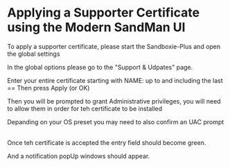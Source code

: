 # Applying a Supporter Certificate using the Modern SandMan UI

To apply a supporter certificate, please start the Sandboxie-Plus and open the global settings
![](../Media/PlusCert1.png)

In the global options please go to the "Support & Udpates" page.
![](../Media/PlusCert2.png)

Enter your entire certificate starting with NAME: up to and including the last == 
Then press Apply (or OK)
![](../Media/PlusCert3b.png)

Then you will be prompted to grant Administrative privileges, you will need to allow them in order for teh certificate to be installed
![](../Media/PlusCert4.png)

Depanding on your OS preset you may need to also confirm an UAC prompt
![](../Media/PlusCert5b.png)

Once teh certificate is accepted the entry field should become green.
![](../Media/PlusCert6.png)

And a notification popUp windows should appear.

